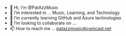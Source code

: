 - 👋 Hi, I’m @PatAzzMusic
- 👀 I’m interested in ... Music, Learning, and Technology
- 🌱 I’m currently learning GitHub and Azure technologies
- 💞️ I’m looking to collaborate on ...
- 📫 How to reach me ... patazzmusic@comcast.net

<!---
PatAzzMusic/PatAzzMusic is a ✨ special ✨ repository because its `README.md` (this file) appears on your GitHub profile.
You can click the Preview link to take a look at your changes.
--->
